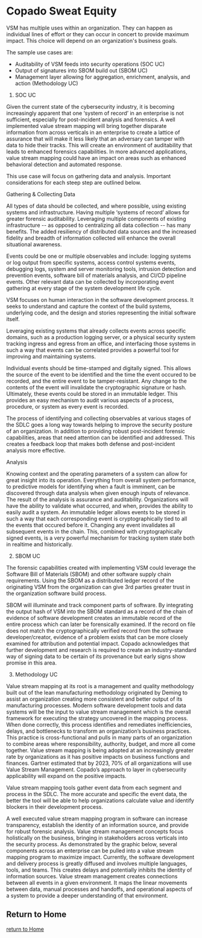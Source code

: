 # Copado Sweat Equity

VSM has multiple uses within an organization. They can happen as individual lines of effort or they can occur in concert to provide maximum impact. This choice will depend on an organization's business goals. 

The sample use cases are:

 - Auditability of VSM feeds into security operations (SOC UC)
 - Output of signatures into SBOM build out (SBOM UC)
 - Management layer allowing for aggregation, enrichment, analysis, and action (Methodology UC)


1. SOC UC

Given the current state of the cybersecurity industry, it is becoming increasingly apparent that one ‘system of record’ in an enterprise is not sufficient, especially for post-incident analysis and forensics. A well implemented value stream mapping will bring together disparate information from across verticals in an enterprise to create a lattice of assurance that will make it less likely that an adversary can tamper with data to hide their tracks. This will create an environment of auditability that leads to enhanced forensics capabilities. In more advanced applications, value stream mapping could have an impact on areas such as enhanced behavioral detection and automated response.

This use case will focus on gathering data and analysis. Important considerations for each steep step are outlined below.

Gathering & Collecting Data

All types of data should be collected, and where possible, using existing systems and
infrastructure. Having multiple ‘systems of record’ allows for greater forensic auditability. Leveraging multiple components of  existing infrastructure -- as opposed to centralizing all data collection -- has many benefits. The added resiliency of distributed data sources and the increased fidelity and breadth of information collected will enhance the overall situational awareness.

Events could be one or multiple observables and include: logging systems or log output from specific systems, access control systems events, debugging logs, system and server monitoring tools, intrusion detection and prevention events, software bill of materials analysis, and CI/CD pipeline events. Other relevant data can be collected by incorporating event gathering at every stage of the system development life cycle.

VSM focuses on human interaction in the software development process. It seeks to understand and capture the context of the build systems, underlying code, and the design and stories representing the initial software itself.

Leveraging existing systems that already collects events across specific domains, such as a production logging server, or a physical security system tracking ingress and egress from an office, and interfacing those systems in such a way that events can be correlated provides a powerful tool for improving and maintaining systems.

Individual events should be time-stamped and digitally signed. This allows the source of the event to be identified and the time the event occured to be recorded, and the entire event to be tamper-resistant. Any change to the contents of the event will invalidate the cryptographic signature or hash. Ultimately, these events could be stored in an immutable ledger. This provides an easy mechanism to audit various aspects of a process, procedure, or system as every event is recorded.

The process of identifying and collecting observables at various stages of the SDLC goes a long way towards helping to improve the security posture of an organization. In addition to providing robust post-incident forensic capabilities, areas that need attention can be identified and addressed. This creates a feedback loop that makes both defense and post-incident analysis more effective.

Analysis

Knowing context and the operating parameters of a system can allow for great insight into its operation. Everything from overall system performance, to predictive models for identifying when a fault is imminent, can be discovered through data analysis when given enough inputs of relevance. The result of the analysis is assurance and auditability. Organizations will have the ability to validate what occurred, and when, provides the ability to easily audit a system. An immutable ledger allows events to be stored in such a way that each corresponding event is cryptographically tied to all the events that occured before it. Changing any event invalidates all subsequent events in the chain. This, combined with cryptographically signed events, is a very
powerful mechanism for tracking system state both in realtime and historically.



2. SBOM UC

The forensic capabilities created with implementing VSM could leverage the Software Bill of Materials (SBOM) and other software supply chain requirements. Using the SBOM as a distributed ledger record of the originating VSM from the organization can give 3rd parties greater trust in the organization software build process. 

SBOM will illuminate and track component parts of software. By integrating the output hash of VSM into the SBOM standard as a record of the chain of evidence of software development creates an immutable record of the entire process which can later be forensically examined. If the record on file does not match the cryptographically verified record from the software developer/creator, evidence of a problem exists that can be more closely examined for attribution and potential impact. Copado acknowledges that further development and research is required to create an industry-standard way of signing data to be certain of its provenance but early signs show promise in this area.



3. Methodology UC

Value stream mapping at its root is a management and quality methodology built out of the lean manufacturing methodology originated by Deming  to assist an organization creating more consistent and better output of its manufacturing processes. Modern software development tools and data systems will be the input to value stream management which is the overall framework for executing the strategy uncovered in the mapping process. When done correctly, this process identifies and remediates inefficiencies, delays, and bottlenecks to transform an organization’s business practices. This practice is cross-functional and pulls in many parts of an organization to combine areas where responsibility, authority, budget, and more all come together. Value stream mapping is being adopted at an increasingly greater rate by organizations as it has positive impacts on business functions and finances. Gartner estimated that by 2023, 70% of all organizations will use Value Stream Management. Copado’s approach to layer in cybersecurity applicability will expand on the positive impacts.

Value stream mapping tools gather event data from each segment and process in the SDLC. The more accurate and specific the event data, the better the tool will be able to help organizations calculate value and identify blockers in their development process.

A well executed value stream mapping program in software can increase transparency, establish the identity of an information source, and provide for robust forensic analysis. Value stream management concepts focus holistically on the business, bringing in stakeholders across verticals into the security process. As demonstrated by the graphic below, several components across an enterprise can be pulled into a value stream mapping program to maximize impact. Currently, the software development and delivery process is greatly diffused and involves multiple languages, tools, and teams. This creates delays and potentially inhibits the identity of information sources. Value stream management creates connections between all events in a given environment. It maps the linear movements between data, manual processes and handoffs, and operational aspects of a system to provide a deeper understanding of that environment.

## Return to Home
[return to Home](../../index.md)
